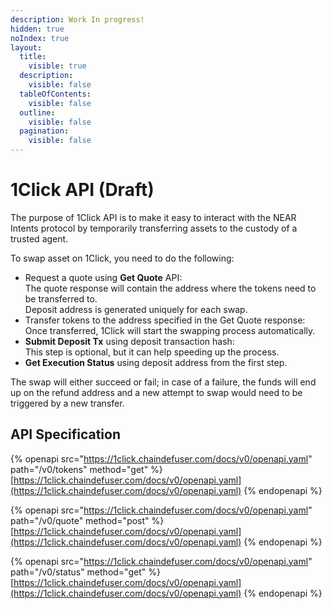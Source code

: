 ```yaml
---
description: Work In progress!
hidden: true
noIndex: true
layout:
  title:
    visible: true
  description:
    visible: false
  tableOfContents:
    visible: false
  outline:
    visible: false
  pagination:
    visible: false
---
```


# 1Click API (Draft)

The purpose of 1Click API is to make it easy to interact with the NEAR Intents protocol by temporarily transferring assets to the custody of a trusted agent.

To swap asset on 1Click, you need to do the following:

* Request a quote using **Get Quote** API:\
  &#x20;  The quote response will contain the address where the tokens need to be transferred to.\
  &#x20;  Deposit address is generated uniquely for each swap.
* Transfer tokens to the address specified in the Get Quote response:\
  &#x20;  Once transferred, 1Click will start the swapping process automatically.
* **Submit Deposit Tx** using deposit transaction hash:\
  &#x20;   This step is optional, but it can help speeding up the process.
* **Get Execution Status** using deposit address from the first step.

The swap will either succeed or fail; in case of a failure, the funds will end up on the refund address and a new attempt to swap would need to be triggered by a new transfer.

## API Specification



{% openapi src="https://1click.chaindefuser.com/docs/v0/openapi.yaml" path="/v0/tokens" method="get" %}
[https://1click.chaindefuser.com/docs/v0/openapi.yaml](https://1click.chaindefuser.com/docs/v0/openapi.yaml)
{% endopenapi %}

{% openapi src="https://1click.chaindefuser.com/docs/v0/openapi.yaml" path="/v0/quote" method="post" %}
[https://1click.chaindefuser.com/docs/v0/openapi.yaml](https://1click.chaindefuser.com/docs/v0/openapi.yaml)
{% endopenapi %}

{% openapi src="https://1click.chaindefuser.com/docs/v0/openapi.yaml" path="/v0/status" method="get" %}
[https://1click.chaindefuser.com/docs/v0/openapi.yaml](https://1click.chaindefuser.com/docs/v0/openapi.yaml)
{% endopenapi %}

